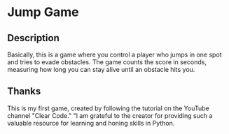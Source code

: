 # Jump Game

## Description 

Basically, this is a game where you control a player who jumps in one spot and tries to evade obstacles. 
The game counts the score in seconds, measuring how long you can stay alive until an obstacle hits you.

## Thanks
This is my first game, created by following the tutorial on the YouTube channel "Clear Code." "I am grateful 
to the creator for providing such a valuable resource for learning and honing skills in Python.

